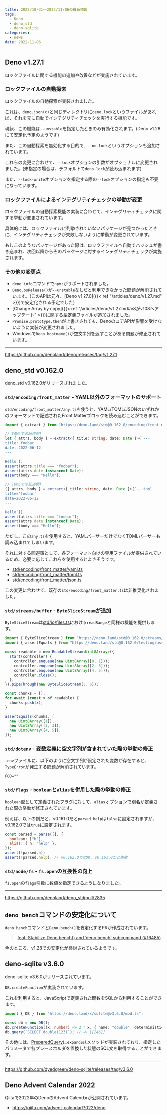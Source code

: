 ```yaml
---
title: 2022/10/31〜2022/11/06の最新情報
tags:
  - Deno
  - deno_std
  - deno-sqlite
categories:
  - news
date: 2022-11-06
---
```


## Deno v1.27.1

ロックファイルに関する機能の追加や改善などが実施されています。

### ロックファイルの自動探索

ロックファイルの自動探索が実装されました。

これは、`deno.json(c)`と同じディレクトリに`deno.lock`というファイルがあれば、それを元に自動でインテグリティチェックを実行する機能です。

現状、この機能は`--unstable`を指定したときのみ有効化されます。(Deno v1.28にて安定化予定のようです)

また、この自動探索を無効化する目的で、`--no-lock`というオプションも追加されています。

これらの変更に合わせて、`--lock`オプションの引数がオプショナルに変更されました。(未指定の場合は、デフォルトで`deno.lock`が読み込まれます)

また、`--lock-write`オプションを指定する際の`--lock`オプションの指定も不要になっています。

### ロックファイルによるインテグリティチェックの挙動が変更

ロックファイルの自動探索機能の実装に合わせて、インテグリティチェックに関する挙動が変更されています。

具体的には、ロックファイルに列挙されていないパッケージが見つかったときに、インテグリティチェックが失敗しないように挙動が変更されています。

もしこのようなパッケージがあった際は、ロックファイルへ自動でハッシュが書き込まれ、次回以降からそのパッケージに対するインテグリティチェックが実施されます。

### その他の変更点

- `deno info`コマンドで`npm:`がサポートされました。
- `Deno.osRelease()`が`--unstable`なしだと利用できなかった問題が解消されています。(このAPIは元々、[Deno v1.27.0]({{< ref "/articles/deno/v1.27.md" >}})で安定化される予定でした)
- [Change Array by copy]({{< ref "/articles/deno/v1.27.md#v8がv108へアップデート" >}})に関する型定義ファイルが追加されました。
- `Promise.prototype.then`が上書きされても、DenoのコアAPIが影響を受けないように実装が変更されました。
- Windowsで`Deno.hostname()`が空文字列を返すことがある問題が修正されています。

---

https://github.com/denoland/deno/releases/tag/v1.27.1

## deno_std v0.162.0

deno_std v0.162.0がリリースされました。

### `std/encoding/front_matter` - YAML以外のフォーマットのサポート

`std/encoding/front_matter/any.ts`を使うと、YAML/TOML/JSONのいずれかのフォーマットで記述されたFront Matterブロックを読み込むことができます。

```typescript
import { extract } from "https://deno.land/std@0.162.0/encoding/front_matter/any.ts";

// YAMLでの記述例)
let { attrs, body } = extract<{ title: string, date: Date }>(`---
title: foobar
date: 2022-06-12
---

Hello`);
assert(attrs.title === "foobar");
assert(attrs.date instanceof Date);
assert(body === "Hello");

// TOMLでの記述例)
({ attrs, body } = extract<{ title: string, date: Date }>(`---toml
title='foobar'
date=2022-06-12
---

Hello`));
assert(attrs.title === "foobar");
assert(attrs.date instanceof Date);
assert(body === "Hello");
```

ただし、この`any.ts`を使用すると、YAMLパーサーだけでなくTOMLパーサーも読み込まれてしまいます。

それに対する回避策として、各フォーマット向けの専用ファイルが提供されているため、必要に応じてこれらを使用するとよさそうです。

- [std/encoding/front_matter/yaml.ts](https://deno.land/std@0.162.0/encoding/front_matter/yaml.ts)
- [std/encoding/front_matter/toml.ts](https://deno.land/std@0.162.0/encoding/front_matter/toml.ts)
- [std/encoding/front_matter/json.ts](https://deno.land/std@0.162.0/encoding/front_matter/json.ts)

この変更に合わせて、既存の`std/encoding/front_matter.ts`は非推奨化されました。

### `std/streams/buffer` - `ByteSliceStream`が追加

`ByteSliceStream`は[std/io/files.ts](https://deno.land/std@0.162.0/io/files.ts)における`readRange`と同様の機能を提供します。

```typescript
import { ByteSliceStream } from "https://deno.land/std@0.162.0/streams/buffer.ts";
import { assertEquals } from "https://deno.land/std@0.162.0/testing/asserts.ts";

const readable = new ReadableStream<Uint8Array>({
  start(controller) {
    controller.enqueue(new Uint8Array([0, 1]));
    controller.enqueue(new Uint8Array([2, 3]));
    controller.enqueue(new Uint8Array([4, 5]));
    controller.close();
  },
}).pipeThrough(new ByteSliceStream(1, 6));

const chunks = [];
for await (const x of readable) {
  chunks.push(x);
}

assertEquals(chunks, [
  new Uint8Array([1]),
  new Uint8Array([2, 3]),
  new Uint8Array([4, 5]),
]);
```

### `std/dotenv` - 変数定義に空文字列が含まれていた際の挙動の修正

`.env`ファイルに、以下のように空文字列が設定された変数が存在すると、`TypeError`が発生する問題が解消されています。

```shell
FOO=""
```

### `std/flags` - `boolean`と`alias`を併用した際の挙動の修正

`boolean`型として定義されたフラグに対して、`alias`オプションで別名が定義された際の挙動が修正されています。

例えば、以下の例だと、v0.161.0だと`parsed.help`は`false`に設定されますが、v0.162.0では`true`に設定されます。

```javascript
const parsed = parse([], {  
  boolean: ["h"],
  alias: { h: "help" },
});
assert(!parsed.h);
assert(!parsed.help); // v0.162.0ではOK, v0.161.0だと失敗
```

### `std/node/fs` - `fs.open`の互換性の向上

`fs.open`の`flags`引数に数値を指定できるようになりました。

---

https://github.com/denoland/deno_std/pull/2835

## `deno bench`コマンドの安定化について

`deno bench`コマンドと`Deno.bench()`を安定化するPRが作成されています。

> [feat: Stabilize Deno.bench() and 'deno bench' subcommand (#16485)](https://github.com/denoland/deno/pull/16485)

今のところ、v1.28での安定化が検討されているようです。

## deno-sqlite v3.6.0

deno-sqlite v3.6.0がリリースされています。

`DB.createFunction`が実装されています。

これを利用すると、JavaScriptで定義された関数をSQLから利用することができます。

```typescript
import { DB } from "https://deno.land/x/sqlite@v3.6.0/mod.ts";

const db = new DB();
db.createFunction((x: number) => 2 * x, { name: "double", deterministic: true });
db.query(`SELECT double(123)`); // => [[246]]
```

その他には、[PreparedQuery](https://deno.land/x/sqlite@v3.6.0/mod.ts?s=PreparedQuery)に`expandSql`メソッドが実装されており、指定したパラメータで各プレースホルダを置換した状態のSQL文を取得することができます。

---

https://github.com/dyedgreen/deno-sqlite/releases/tag/v3.6.0

## Deno Advent Calendar 2022

Qiitaで2022年のDenoのAdvent Calendarが公開されています。

- https://qiita.com/advent-calendar/2022/deno

